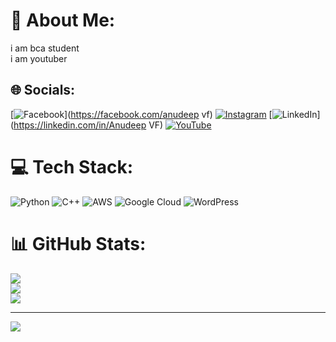 # 💫 About Me:
i am  bca student<br>i am youtuber<br>


## 🌐 Socials:
[![Facebook](https://img.shields.io/badge/Facebook-%231877F2.svg?logo=Facebook&logoColor=white)](https://facebook.com/anudeep vf) [![Instagram](https://img.shields.io/badge/Instagram-%23E4405F.svg?logo=Instagram&logoColor=white)](https://instagram.com/itz___anudeep___vf) [![LinkedIn](https://img.shields.io/badge/LinkedIn-%230077B5.svg?logo=linkedin&logoColor=white)](https://linkedin.com/in/Anudeep VF) [![YouTube](https://img.shields.io/badge/YouTube-%23FF0000.svg?logo=YouTube&logoColor=white)](https://youtube.com/@myself_vf_creation) 

# 💻 Tech Stack:
![Python](https://img.shields.io/badge/python-3670A0?style=for-the-badge&logo=python&logoColor=ffdd54) ![C++](https://img.shields.io/badge/c++-%2300599C.svg?style=for-the-badge&logo=c%2B%2B&logoColor=white) ![AWS](https://img.shields.io/badge/AWS-%23FF9900.svg?style=for-the-badge&logo=amazon-aws&logoColor=white) ![Google Cloud](https://img.shields.io/badge/GoogleCloud-%234285F4.svg?style=for-the-badge&logo=google-cloud&logoColor=white) ![WordPress](https://img.shields.io/badge/WordPress-%23117AC9.svg?style=for-the-badge&logo=WordPress&logoColor=white)
# 📊 GitHub Stats:
![](https://github-readme-stats.vercel.app/api?username=anudeepvf&theme=shadow_blue&hide_border=false&include_all_commits=false&count_private=false)<br/>
![](https://github-readme-streak-stats.herokuapp.com/?user=anudeepvf&theme=shadow_blue&hide_border=false)<br/>
![](https://github-readme-stats.vercel.app/api/top-langs/?username=anudeepvf&theme=shadow_blue&hide_border=false&include_all_commits=false&count_private=false&layout=compact)

---
[![](https://visitcount.itsvg.in/api?id=anudeepvf&icon=7&color=1)](https://visitcount.itsvg.in)

<!-- Proudly created with GPRM ( https://gprm.itsvg.in ) -->
